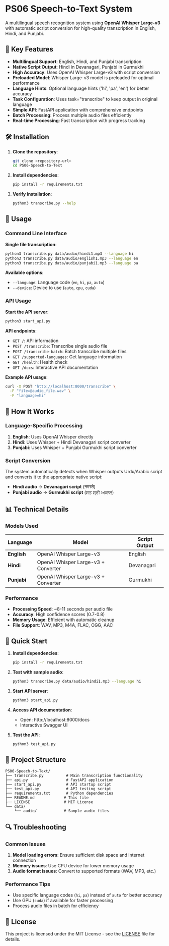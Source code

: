 # PS06 Speech-to-Text System

A multilingual speech recognition system using **OpenAI Whisper Large-v3** with automatic script conversion for high-quality transcription in English, Hindi, and Punjabi.

## 🚀 Key Features

- **Multilingual Support**: English, Hindi, and Punjabi transcription
- **Native Script Output**: Hindi in Devanagari, Punjabi in Gurmukhi
- **High Accuracy**: Uses OpenAI Whisper Large-v3 with script conversion
- **Preloaded Model**: Whisper Large-v3 model is preloaded for optimal performance
- **Language Hints**: Optional language hints ('hi', 'pa', 'en') for better accuracy
- **Task Configuration**: Uses task="transcribe" to keep output in original language
- **Simple API**: FastAPI application with comprehensive endpoints
- **Batch Processing**: Process multiple audio files efficiently
- **Real-time Processing**: Fast transcription with progress tracking

## 🛠️ Installation

1. **Clone the repository**:
   ```bash
   git clone <repository-url>
   cd PS06-Speech-to-Text
   ```

2. **Install dependencies**:
   ```bash
   pip install -r requirements.txt
   ```

3. **Verify installation**:
   ```bash
   python3 transcribe.py --help
   ```

## 📖 Usage

### Command Line Interface

**Single file transcription**:
```bash
python3 transcribe.py data/audio/hindi1.mp3 --language hi
python3 transcribe.py data/audio/english1.mp3 --language en
python3 transcribe.py data/audio/punjabi1.mp3 --language pa
```

**Available options**:
- `--language`: Language code (`en`, `hi`, `pa`, `auto`)
- `--device`: Device to use (`auto`, `cpu`, `cuda`)

### API Usage

**Start the API server**:
```bash
python3 start_api.py
```

**API endpoints**:
- `GET /`: API information
- `POST /transcribe`: Transcribe single audio file
- `POST /transcribe-batch`: Batch transcribe multiple files
- `GET /supported-languages`: Get language information
- `GET /health`: Health check
- `GET /docs`: Interactive API documentation

**Example API usage**:
```bash
curl -X POST "http://localhost:8000/transcribe" \
  -F "file=@audio_file.wav" \
  -F "language=hi"
```

## 🔧 How It Works

### Language-Specific Processing

1. **English**: Uses OpenAI Whisper directly
2. **Hindi**: Uses Whisper + Hindi Devanagari script converter
3. **Punjabi**: Uses Whisper + Punjabi Gurmukhi script converter

### Script Conversion

The system automatically detects when Whisper outputs Urdu/Arabic script and converts it to the appropriate native script:
- **Hindi audio** → **Devanagari script** (नमस्ते)
- **Punjabi audio** → **Gurmukhi script** (ਸਤ ਸ੍ਰੀ ਅਕਾਲ)

## 📊 Technical Details

### Models Used

| Language | Model | Script Output |
|----------|-------|---------------|
| **English** | OpenAI Whisper Large-v3 | English |
| **Hindi** | OpenAI Whisper Large-v3 + Converter | Devanagari |
| **Punjabi** | OpenAI Whisper Large-v3 + Converter | Gurmukhi |

### Performance

- **Processing Speed**: ~8-11 seconds per audio file
- **Accuracy**: High confidence scores (0.7-0.8)
- **Memory Usage**: Efficient with automatic cleanup
- **File Support**: WAV, MP3, M4A, FLAC, OGG, AAC

## 🚀 Quick Start

1. **Install dependencies**:
   ```bash
   pip install -r requirements.txt
   ```

2. **Test with sample audio**:
   ```bash
   python3 transcribe.py data/audio/hindi1.mp3 --language hi
   ```

3. **Start API server**:
   ```bash
   python3 start_api.py
   ```

4. **Access API documentation**:
   - Open: http://localhost:8000/docs
   - Interactive Swagger UI

5. **Test the API**:
   ```bash
   python3 test_api.py
   ```

## 📁 Project Structure

```
PS06-Speech-to-Text/
├── transcribe.py          # Main transcription functionality
├── api.py                 # FastAPI application
├── start_api.py           # API startup script
├── test_api.py            # API testing script
├── requirements.txt       # Python dependencies
├── README.md             # This file
├── LICENSE               # MIT License
└── data/
    └── audio/            # Sample audio files
```

## 🔍 Troubleshooting

### Common Issues

1. **Model loading errors**: Ensure sufficient disk space and internet connection
2. **Memory issues**: Use CPU device for lower memory usage
3. **Audio format issues**: Convert to supported formats (WAV, MP3, etc.)

### Performance Tips

- Use specific language codes (`hi`, `pa`) instead of `auto` for better accuracy
- Use GPU (`cuda`) if available for faster processing
- Process audio files in batch for efficiency

## 📝 License

This project is licensed under the MIT License - see the [LICENSE](LICENSE) file for details.

